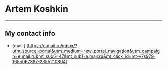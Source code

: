 # **Artem Koshkin**
***
## **My contact info**
* [mail:] [https://e.mail.ru/inbox/?utm_source=portal&utm_medium=new_portal_navigation&utm_campaign=e.mail.ru&mt_sub5=47&mt_sub1=e.mail.ru&mt_click_id=mt-y7s979-1655067397-2355210804]